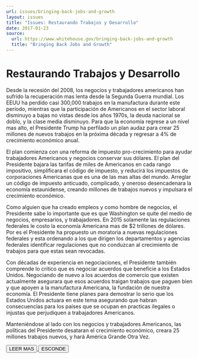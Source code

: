 ```yaml
---
url: issues/bringing-back-jobs-and-growth
layout: issues
title: "Issues: Restaurando Trabajos y Desarrollo"
date: 2017-01-23
source:
  url: https://www.whitehouse.gov/bringing-back-jobs-and-growth
  title: "Bringing Back Jobs and Growth"
---
```


# Restaurando Trabajos y Desarrollo

<div class="content-container">

Desde la recesión del 2008, los negocios y trabajadores americanos han sufrido la recuperación mas lenta desde la Segunda Guerra mundial. Los EEUU ha perdido casi 300,000 trabajos en la manufactura durante este período, mientras que la participación de Americanos en el sector laboral disminuyo a bajas no vistas desde los años 1970s, la deuda nacional se doblo, y la clase media disminuyo. Para que la economía regrese a un nivel mas alto, el Presidente Trump ha perfilado un plan audaz para crear 25 millones de nuevos trabajos en la próxima década y  regresar a 4% de crecimiento económico anual.  

El plan comienza con una reforma de impuesto pro-crecimiento para ayudar trabajadores Americanos y negocios  conservar sus dólares. El plan del Presidente bajara las tarifas de miles de Americanos en cada rango impositivo, simplificara el código de impuesto, y reducirá los impuestos de corporaciones Americanas que es una de las mas altas del mundo. Arreglar un código de impuesto anticuado, complicado, y oneroso desencadenara la economía estaunidense, creando millones de trabajos nuevos y impulsara el crecimiento económico. 

Como alguien que ha creado empleos y como hombre de negocios, el Presidente sabe lo importante que es que Washington se quite del medio de negocios, empresarios, y trabajadores. En 2015 solamente las regulaciones federales le costo la economía Americana mas de $2 trillones de dólares. Por es el Presidente ha propuesto un moratoria a nuevas regulaciones federales y esta ordenando a los que dirigen los departamentos y agencias federales identificar regulaciones que no conduzcan al crecimiento de trabajos para que estas sean revocadas. 

Con décadas de experiencia en negociaciones, el Presidente también comprende lo critico que es negociar acuerdos que beneficie a los Estados Unidos. Negociando de nuevo a los acuerdos de comercio que existen actualmente asegurara que esos acuerdos traigan trabajos que paguen bien y que apoyen a la manufactura Americana, la fundación de nuestra economía. El Presidente tiene planes para demostrar lo serio que los Estados Unidos actuara en este tema asegurando que habran consecuencias para los países que se ocupan en practicas ilegales o injustas que perjudiquen a trabajadores Americanos. 

Manteniéndose al lado con los negocios y trabajadores Americanos, las políticas del Presidente desataran el crecimiento económico, creara 25 millones trabajos nuevos, y hará América Grande Otra Vez.

</div>
<a class="expand-collapse-anchor" href="javascript:void(0);">
  <button type="button" class="btn btn-primary content-btn read-more">LEER MAS</button>
  <button type="button" class="btn btn-primary content-btn hide-text">ESCONDE</button>
</a>

